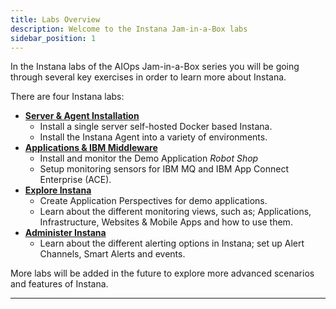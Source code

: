 ```yaml
---
title: Labs Overview
description: Welcome to the Instana Jam-in-a-Box labs
sidebar_position: 1
---
```


In the Instana labs of the AIOps Jam-in-a-Box series you will be going through
several key exercises in order to learn more about Instana.

There are four Instana labs:

- [**Server & Agent Installation**](../server-and-agent-install-lab/1-introduction/index.mdx)
  - Install a single server self-hosted Docker based Instana.
  - Install the Instana Agent into a variety of environments.
- [**Applications & IBM Middleware**](../applications-and-ibm-middleware/1-introduction/index.mdx)
  - Install and monitor the Demo Application _Robot Shop_
  - Setup monitoring sensors for IBM MQ and IBM App Connect Enterprise (ACE).
- [**Explore Instana**](../explore-instana//1-introduction/index.mdx)
  - Create Application Perspectives for demo applications.
  - Learn about the different monitoring views, such as; Applications,
    Infrastructure, Websites & Mobile Apps and how to use them.
- [**Administer Instana**](../administer-instana/1-introduction/index.mdx)
  - Learn about the different alerting options in Instana; set up Alert
    Channels, Smart Alerts and events.

More labs will be added in the future to explore more advanced scenarios and
features of Instana.

---
